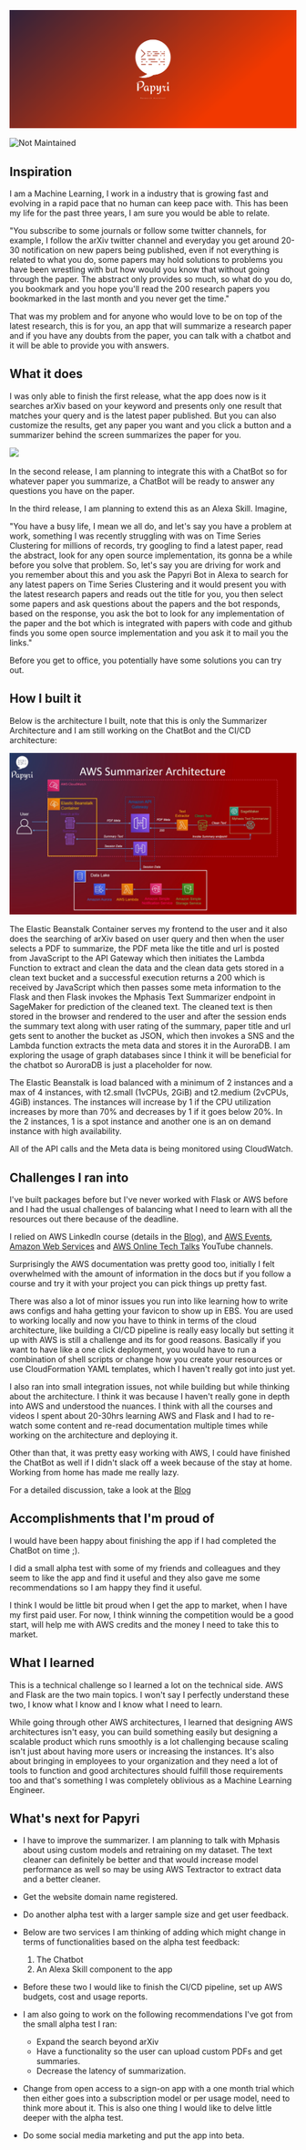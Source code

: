 <p align="center"><img src="https://raw.githubusercontent.com/mukeshmithrakumar/papyri-docs/master/images/cover.png"/></p>

<img alt="Not Maintained" src="https://img.shields.io/badge/Maintained%3F-no-red.svg" />

<h2>Inspiration</h2>


I am a Machine Learning, I work in a industry that is growing fast and evolving in a rapid pace that no human can keep pace with. This has been my life for the past three years, I am sure you would be able to relate.

"You subscribe to some journals or follow some twitter channels, for example, I follow the arXiv twitter channel and everyday you get around 20-30 notification on new papers being published, even if not everything is related to what you do, some papers may hold solutions to problems you have been wrestling with but how would you know that without going through the paper. The abstract only provides so much, so what do you do, you bookmark and you hope you'll read the 200 research papers you bookmarked in the last month and you never get the time."

That was my problem and for anyone who would love to be on top of the latest research, this is for you, an app that will summarize a research paper and if you have any doubts from the paper, you can talk with a chatbot and it will be able to provide you with answers.


<h2>What it does</h2>


I was only able to finish the first release, what the app does now is it searches arXiv based on your keyword and presents only one result that matches your query and is the latest paper published. But you can also customize the results, get any paper you want and you click a button and a summarizer behind the screen summarizes the paper for you.

<img src="https://raw.githubusercontent.com/mukeshmithrakumar/papyri-docs/master/images/aws_summarizer_demo.gif"/>

In the second release, I am planning to integrate this with a ChatBot so for whatever paper you summarize, a ChatBot will be ready to answer any questions you have on the paper.

In the third release, I am planning to extend this as an Alexa Skill. Imagine,

"You have a busy life, I mean we all do, and let's say you have a problem at work, something I was recently struggling with was on Time Series Clustering for millions of records, try googling to find a latest paper, read the abstract, look for any open source implementation, its gonna be a while before you solve that problem. So, let's say you are driving for work and you remember about this and you ask the Papyri Bot in Alexa to search for any latest papers on Time Series Clustering and it would present you with the latest research papers and reads out the title for you, you then select some papers and ask questions about the papers and the bot responds, based on the response, you ask the bot to look for any implementation of the paper and the bot which is integrated with papers with code and github finds you some open source implementation and you ask it to mail you the links."

Before you get to office, you potentially have some solutions you can try out.


<h2>How I built it</h2>


Below is the architecture I built, note that this is only the Summarizer Architecture and I am still working on the ChatBot and the CI/CD architecture:

<img src="https://raw.githubusercontent.com/mukeshmithrakumar/papyri-docs/master/images/aws_summarizer_architecture.jpg"/>

The Elastic Beanstalk Container serves my frontend to the user and it also does the searching of arXiv based on user query and then when the user selects a PDF to summarize, the PDF meta like the title and url is posted from JavaScript to the API Gateway which then initiates the Lambda Function to extract and clean the data and the clean data gets stored in a clean text bucket and a successful execution returns a 200 which is received by JavaScript which then passes some meta information to the Flask and then Flask invokes the Mphasis Text Summarizer endpoint in SageMaker for prediction of the cleaned text. The cleaned text is then stored in the browser and rendered to the user and after the session ends the summary text along with user rating of the summary, paper title and url gets sent to another the bucket as JSON, which then invokes a SNS and the Lambda function extracts the meta data and stores it in the AuroraDB. I am exploring the usage of graph databases since I think it will be beneficial for the chatbot so AuroraDB is just a placeholder for now.

The Elastic Beanstalk is load balanced with a minimum of 2 instances and a max of 4 instances, with t2.small (1vCPUs, 2GiB) and t2.medium (2vCPUs, 4GiB) instances. The instances will increase by 1 if the CPU utilization increases by more than 70% and decreases by 1 if it goes below 20%. In the 2 instances, 1 is a spot instance and another one is an on demand instance with high availability.

All of the API calls and the Meta data is being monitored using CloudWatch.


<h2>Challenges I ran into</h2>


I've built packages before but I've never worked with Flask or AWS before and I had the usual challenges of balancing what I need to learn with all the resources out there because of the deadline.

I relied on AWS LinkedIn course (details in the [Blog](https://github.com/mukeshmithrakumar/papyri-docs/blob/master/docs/BLOG.md)), and [AWS Events](https://www.youtube.com/channel/UCdoadna9HFHsxXWhafhNvKw), [Amazon Web Services](https://www.youtube.com/channel/UCd6MoB9NC6uYN2grvUNT-Zg) and [AWS Online Tech Talks](https://www.youtube.com/user/AWSwebinars) YouTube channels.

Surprisingly the AWS documentation was pretty good too, initially I felt overwhelmed with the amount of information in the docs but if you follow a course and try it with your project you can pick things up pretty fast.

There was also a lot of minor issues you run into like learning how to write aws configs and haha getting your favicon to show up in EBS. You are used to working locally and now you have to think in terms of the cloud architecture, like building a CI/CD pipeline is really easy locally but setting it up with AWS is still a challenge and its for good reasons. Basically if you want to have like a one click deployment, you would have to run a combination of shell scripts or change how you create your resources or use CloudFormation YAML templates, which I haven't really got into just yet.

I also ran into small integration issues, not while building but while thinking about the architecture. I think it was because I haven't really gone in depth into AWS and understood the nuances. I think with all the courses and videos I spent about 20-30hrs learning AWS and Flask and I had to re-watch some content and re-read documentation multiple times while working on the architecture and deploying it.

Other than that, it was pretty easy working with AWS, I could have finished the ChatBot as well if I didn't slack off a week because of the stay at home. Working from home has made me really lazy.

For a detailed discussion, take a look at the [Blog](https://github.com/mukeshmithrakumar/papyri-docs/blob/master/docs/BLOG.md)


<h2>Accomplishments that I'm proud of</h2>


I would have been happy about finishing the app if I had completed the ChatBot on time ;).

I did a small alpha test with some of my friends and colleagues and they seem to like the app and find it useful and they also gave me some recommendations so I am happy they find it useful.

I think I would be little bit proud when I get the app to market, when I have my first paid user. For now, I think winning the competition would be a good start, will help me with AWS credits and the money I need to take this to market.


<h2>What I learned</h2>


This is a technical challenge so I learned a lot on the technical side. AWS and Flask are the two main topics. I won't say I perfectly understand these two, I know what I know and I know what I need to learn.

While going through other AWS architectures, I learned that designing AWS architectures isn't easy, you can build something easily but designing a scalable product which runs smoothly is a lot challenging because scaling isn't just about having more users or increasing the instances. It's also about bringing in employees to your organization and they need a lot of tools to function and good architectures should fulfill those requirements too and that's something I was completely oblivious as a Machine Learning Engineer.


<h2>What's next for Papyri</h2>


- I have to improve the summarizer. I am planning to talk with Mphasis about using custom models and retraining on my dataset. The text cleaner can definitely be better and that would increase model performance as well so may be using AWS Textractor to extract data and a better cleaner.

- Get the website domain name registered.

- Do another alpha test with a larger sample size and get user feedback.

- Below are two services I am thinking of adding which might change in terms of functionalities based on the alpha test feedback:
    1. The Chatbot
    2. An Alexa Skill component to the app

- Before these two I would like to finish the CI/CD pipeline, set up AWS budgets, cost and usage reports.

- I am also going to work on the following recommendations I've got from the small alpha test I ran:
    - Expand the search beyond arXiv
    - Have a functionality so the user can upload custom PDFs and get summaries.
    - Decrease the latency of summarization.

- Change from open access to a sign-on app with a one month trial which then either goes into a subscription model or per usage model, need to think more about it. This is also one thing I would like to delve little deeper with the alpha test.

- Do some social media marketing and put the app into beta.
